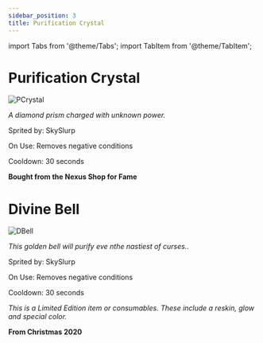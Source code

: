 ```yaml
---
sidebar_position: 3
title: Purification Crystal
---
```


import Tabs from '@theme/Tabs';
import TabItem from '@theme/TabItem';

<Tabs>
  <TabItem value="Purification Crystal" label="Purification Crystal" default>

# Purification Crystal

![PCrystal](https://vwiki.valorserver.com/api/item/picture/purification%20crystal)

<i>A diamond prism charged with unknown power.</i>

Sprited by: SkySlurp

On Use: Removes negative conditions

Cooldown: 30 seconds

**Bought from the Nexus Shop for Fame**

  </TabItem>
  <TabItem value="Divine Bell" label="Divine Bell">

# Divine Bell

![DBell](https://vwiki.valorserver.com/api/item/picture/divine%20bell)

<i>This golden bell will purify eve nthe nastiest of curses..</i>

Sprited by: SkySlurp

On Use: Removes negative conditions

Cooldown: 30 seconds

*This is a Limited Edition item or consumables. These include a reskin, glow and special color.*

**From Christmas 2020**

  </TabItem>
</Tabs>
